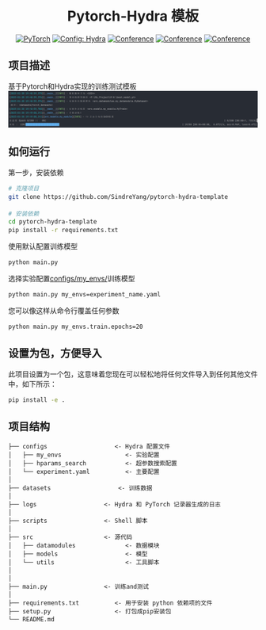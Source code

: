 
<div align="center">

# Pytorch-Hydra 模板 
<a href="https://pytorch.org/get-started/locally/"><img alt="PyTorch" src="https://img.shields.io/badge/PyTorch-ee4c2c?logo=pytorch&logoColor=white"></a>
<a href="https://hydra.cc/"><img alt="Config: Hydra" src="https://img.shields.io/badge/Config-Hydra-89b8cd"></a>
[![Conference](http://img.shields.io/badge/NeurIPS-2022-4b44ce.svg)](https://papers.nips.cc/book/advances-in-neural-information-processing-systems-31-2018)
[![Conference](http://img.shields.io/badge/ICLR-2022-4b44ce.svg)](https://papers.nips.cc/book/advances-in-neural-information-processing-systems-31-2018)
[![Conference](http://img.shields.io/badge/AnyConference-year-4b44ce.svg)](https://papers.nips.cc/book/advances-in-neural-information-processing-systems-31-2018)  
<!--ARXIV[![Paper](http://img.shields.io/badge/arxiv-math.co:1480.1111-B31B1B.svg)](https://www.nature.com/articles/nature14539)-->

</div>
 
## 项目描述
基于Pytorch和Hydra实现的训练测试模板 
![img.png](img.png)

## 如何运行   
第一步，安装依赖  
```bash
# 克隆项目   
git clone https://github.com/SindreYang/pytorch-hydra-template

# 安装依赖   
cd pytorch-hydra-template
pip install -r requirements.txt
```

使用默认配置训练模型

```bash
python main.py
```

选择实验配置[configs/my_envs/](configs/my_envs/)训练模型 

```bash
python main.py my_envs=experiment_name.yaml
```

您可以像这样从命令行覆盖任何参数

```bash
python main.py my_envs.train.epochs=20
```


## 设置为包，方便导入
此项目设置为一个包，这意味着您现在可以轻松地将任何文件导入到任何其他文件中，如下所示：
```bash
pip install -e .
```


## 项目结构

```
├── configs                   <- Hydra 配置文件
│   ├── my_envs                  <- 实验配置
│   ├── hparams_search           <- 超参数搜索配置
│   └── experiment.yaml          <- 主要配置
│
├── datasets                   <- 训练数据
│
├── logs                   <- Hydra 和 PyTorch 记录器生成的日志
│
├── scripts                <- Shell 脚本
│
├── src                    <- 源代码
│   ├── datamodules              <- 数据模块
│   ├── models                   <- 模型
│   └── utils                    <- 工具脚本
│
│
├── main.py                <- 训练and测试
│
├── requirements.txt          <- 用于安装 python 依赖项的文件
├── setup.py                  <- 打包成pip安装包
└── README.md
```

<br>

